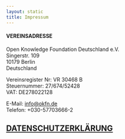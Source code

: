 ```yaml
---
layout: static
title: Impressum
---
```


#### VEREINSADRESSE

Open Knowledge Foundation Deutschland e.V.<br>
Singerstr. 109<br>
10179 Berlin<br>
Deutschland

Vereinsregister Nr: VR 30468 B<br>
Steuernummer: 27/674/52428<br>
VAT: DE278022128

E-Mail: info@okfn.de<br>
Telefon: +030-57703666-2

## [DATENSCHUTZERKLÄRUNG](https://okfn.de/impressum/#datenschutzerkl%C3%A4rung)


